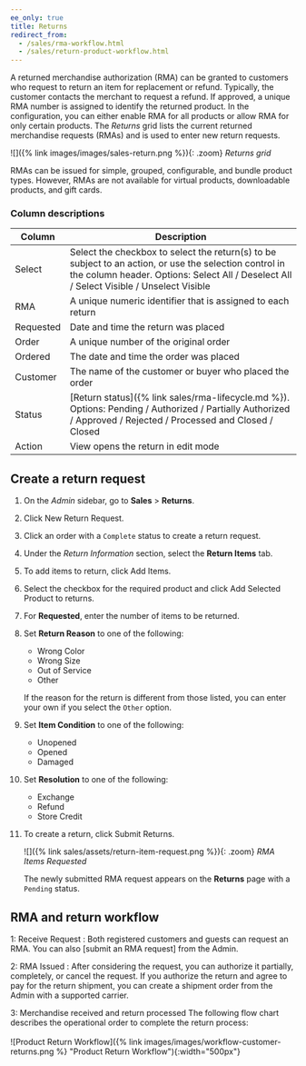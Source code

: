 ```yaml
---
ee_only: true
title: Returns
redirect_from:
  - /sales/rma-workflow.html
  - /sales/return-product-workflow.html
---
```


A returned merchandise authorization (RMA) can be granted to customers who request to return an item for replacement or refund. Typically, the customer contacts the merchant to request a refund. If approved, a unique RMA number is assigned to identify the returned product. In the configuration, you can either enable RMA for all products or allow RMA for only certain products. The _Returns_ grid lists the current returned merchandise requests (RMAs) and is used to enter new return requests.

![]({% link images/images/sales-return.png %}){: .zoom}
_Returns grid_

RMAs can be issued for simple, grouped, configurable, and bundle product types. However, RMAs are not available for virtual products, downloadable products, and gift cards.

### Column descriptions

|Column|Description|
|--- |--- |
|Select|Select the checkbox to select the return(s) to be subject to an action, or use the selection control in the column header. Options: Select All / Deselect All / Select Visible / Unselect Visible|
|RMA|A unique numeric identifier that is assigned to each return|
|Requested|Date and time the return was placed|
|Order|A unique number of the original order|
|Ordered|The date and time the order was placed|
|Customer|The name of the customer or buyer who placed the order|
|Status|[Return status]({% link sales/rma-lifecycle.md %}). Options: Pending / Authorized / Partially Authorized / Approved / Rejected / Processed and Closed / Closed|
|Action|View opens the return in edit mode|

## Create a return request

1. On the _Admin_ sidebar, go to **Sales** > **Returns**.

1. Click <span class="btn">New Return Request</span>.

1. Click an order with a `Complete` status to create a return request.

1. Under the _Return Information_ section, select the **Return Items** tab.

1. To add items to return, click <span class="btn">Add Items</span>.

1. Select the checkbox for the required product and click <span class="btn">Add Selected Product to returns</span>.

1. For **Requested**, enter the number of items to be returned.

1. Set **Return Reason** to one of the following:

    - Wrong Color
    - Wrong Size
    - Out of Service
    - Other

    If the reason for the return is different from those listed, you can enter your own if you select the `Other` option.

1. Set **Item Condition** to one of the following:

    - Unopened
    - Opened
    - Damaged

1. Set **Resolution** to one of the following:

    - Exchange
    - Refund
    - Store Credit

1. To create a return, click <span class="btn">Submit Returns</span>.

    ![]({% link sales/assets/return-item-request.png %}){: .zoom}
    _RMA Items Requested_

    The newly submitted RMA request appears on the **Returns** page with a `Pending` status.

## RMA and return workflow

1: Receive Request
: Both registered customers and guests can request an RMA. You can also [submit an RMA request] from the Admin.

2: RMA Issued
: After considering the request, you can authorize it partially, completely, or cancel the request. If you authorize the return and agree to pay for the return shipment, you can create a shipment order from the Admin with a supported carrier.

3: Merchandise received and return processed
   The following flow chart describes the operational order to complete the return process:<br/><br/>
   ![Product Return Workflow]({% link images/images/workflow-customer-returns.png %} "Product Return Workflow"){:width="500px"}